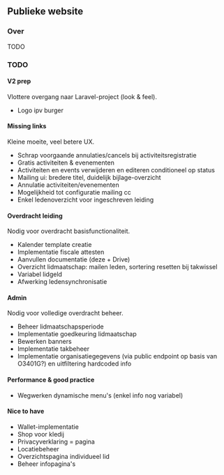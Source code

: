 ## Publieke website
### Over
TODO
### TODO
#### V2 prep
Vlottere overgang naar Laravel-project (look & feel).
- Logo ipv burger

#### Missing links
Kleine moeite, veel betere UX.
- Schrap voorgaande annulaties/cancels bij activiteitsregistratie
- Gratis activiteiten & evenementen
- Activiteiten en events verwijderen en editeren conditioneel op status
- Mailing ui: bredere titel, duidelijk bijlage-overzicht
- Annulatie activiteiten/evenementen
- Mogelijkheid tot configuratie mailing cc
- Enkel ledenoverzicht voor ingeschreven leiding

#### Overdracht leiding
Nodig voor overdracht basisfunctionaliteit.
- Kalender template creatie
- Implementatie fiscale attesten
- Aanvullen documentatie (deze + Drive)
- Overzicht lidmaatschap: mailen leden, sortering resetten bij takwissel
- Variabel lidgeld
- Afwerking ledensynchronisatie

#### Admin
Nodig voor volledige overdracht beheer.
- Beheer lidmaatschapsperiode
- Implementatie goedkeuring lidmaatschap
- Bewerken banners
- Implementatie takbeheer
- Implementatie organisatiegegevens (via public endpoint op basis van O3401G?) en uitfiltering hardcoded info

#### Performance & good practice
- Wegwerken dynamische menu's (enkel info nog variabel)

#### Nice to have
- Wallet-implementatie
- Shop voor kledij
- Privacyverklaring = pagina
- Locatiebeheer
- Overzichtspagina individueel lid
- Beheer infopagina's

